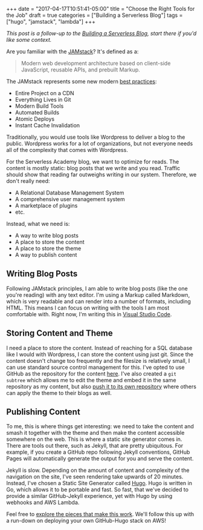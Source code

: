+++
date = "2017-04-17T10:51:41-05:00"
title = "Choose the Right Tools for the Job"
draft = true
categories = ["Building a Serverless Blog"]
tags = ["hugo", "jamstack", "lambda"]
+++

_This post is a follow-up to the [Building a Serverless Blog](../building-a-blog/), start there if you'd like some context._

Are you familiar with the [JAMstack](https://jamstack.org/)? It's defined as a:

> Modern web development architecture based on client-side JavaScript, reusable APIs, and prebuilt Markup.

The JAMstack represents some new modern [best practices](https://jamstack.org/best-practices/):

* Entire Project on a CDN
* Everything Lives in Git
* Modern Build Tools
* Automated Builds
* Atomic Deploys
* Instant Cache Invalidation

Traditionally, you would use tools like Wordpress to deliver a blog to the public. Wordpress works for a lot of organizations, but not everyone needs all of the complexity that comes with Wordpress.

For the Serverless Academy blog, we want to optimize for reads. The content is mostly static: blog posts that we write and you read. Traffic should show that reading far outweighs writing in our system. Therefore, we don't really need:

* A Relational Database Management System
* A comprehensive user management system
* A marketplace of plugins
* etc.

Instead, what we need is:

* A way to write blog posts
* A place to store the content
* A place to store the theme
* A way to publish content

## Writing Blog Posts

Following JAMstack principles, I am able to write blog posts (like the one you're reading) with any text editor. I'm using a Markup called Markdown, which is very readable and can render into a number of formats, including HTML. This means I can focus on writing with the tools I am most comfortable with. Right now, I'm writing this in [Visual Studio Code](https://code.visualstudio.com/).

## Storing Content and Theme

I need a place to store the content. Instead of reaching for a SQL database like I would with Wordpress, I can store the content using just git. Since the content doesn't change too frequently and the filesize is relatively small, I can use standard source control management for this. I've opted to use GitHub as the repository for the content [here](https://github.com/linuxacademy/serverless-blog). I've also created a `git subtree` which allows me to edit the theme and embed it in the same repository as my content, but also [push it to its own repository](https://github.com/linuxacademy/serverless-blog-theme) where others can apply the theme to their blogs as well.

## Publishing Content

To me, this is where things get interesting: we need to take the content and smash it together with the theme and then make the content accessible somewhere on the web. This is where a static site generator comes in. There are tools out there, such as Jekyll, that are pretty ubiquitous. For example, if you create a GitHub repo following Jekyll conventions, GitHub Pages will automatically generate the output for you and serve the content.

Jekyll is slow. Depending on the amount of content and complexity of the navigation on the site, I've seen rendering take upwards of 20 minutes. Instead, I've chosen a Static Site Generator called [Hugo](https://gohugo.io/). Hugo is written in Go, which allows it to be portable and fast. So fast, that we've decided to provide a similar GitHub-Jekyll experience, yet with Hugo by using webhooks and AWS Lambda.

Feel free to [explore the pieces that make this work](https://github.com/linuxacademy/serverless-blog-ops). We'll follow this up with a run-down on deploying your own GitHub-Hugo stack on AWS!